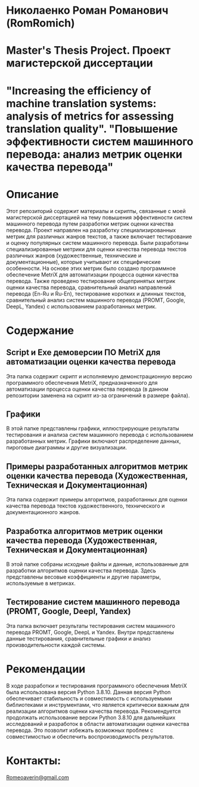 # Николаенко Роман Романович (RomRomich)
# Master's Thesis Project. Проект магистерской диссертации
# "Increasing the efficiency of machine translation systems: analysis of metrics for assessing translation quality". "Повышение эффективности систем машинного перевода: анализ метрик оценки качества перевода"

# Описание
Этот репозиторий содержит материалы и скрипты, связанные с моей магистерской диссертацией на тему повышения эффективности систем машинного перевода путем разработки метрик оценки качества перевода. Проект направлен на разработку специализированных метрик для различных жанров текстов, а также включает тестирование и оценку популярных систем машинного перевода.
Были разработаны специализированные метрики для оценки качества перевода текстов различных жанров (художественные, технические и документационные), которые учитывают их специфические особенности. 
На основе этих метрик было создано программное обеспечение MetriX для автоматизации процесса оценки качества перевода. 
Также проведено тестирование общепринятых метрик оценки качества перевода, сравнительный анализ направлений перевода (En-Ru и Ru-En), тестирование коротких и длинных текстов,  сравнительный анализ систем машинного перевода (PROMT, Google, DeepL, Yandex) с использованием разработанных метрик.

# Содержание

## Script и Exe демоверсии ПО MetriX для автоматизации оценки качества перевода
Эта папка содержит скрипт и исполняемую демонстрационную версию программного обеспечения MetriX, предназначенного для автоматизации процесса оценки качества перевода (в данном репозитории заменена на скрипт из-за ограничений в размере файла).

## Графики
В этой папке представлены графики, иллюстрирующие результаты тестирования и анализа систем машинного перевода с использованием разработанных метрик. Графики включают распределение данных, пироговые диаграммы и другие визуализации.

## Примеры разработанных алгоритмов метрик оценки качества перевода (Художественная, Техническая и Документационная)
Эта папка содержит примеры алгоритмов, разработанных для оценки качества перевода текстов художественного, технического и документационного жанров.

## Разработка алгоритмов метрик оценки качества перевода (Художественная, Техническая и Документационная)
В этой папке собраны исходные файлы и данные, использованные для разработки алгоритмов оценки качества перевода. Здесь представлены весовые коэффициенты и другие параметры, используемые в метриках.

## Тестирование систем машинного перевода (PROMT, Google, Deepl, Yandex)
Эта папка включает результаты тестирования систем машинного перевода PROMT, Google, DeepL и Yandex. Внутри представлены данные тестирования, сравнительные графики и анализ производительности каждой системы.

# Рекомендации
В ходе разработки и тестирования программного обеспечения MetriX была использована версия Python 3.8.10. Данная версия Python обеспечивает стабильность и совместимость с используемыми библиотеками и инструментами, что является критически важным для реализации алгоритмов оценки качества перевода.
Рекомендуется продолжать использование версии Python 3.8.10 для дальнейших исследований и разработок в области автоматизации оценки качества перевода. Это позволит избежать возможных проблем с совместимостью и обеспечить воспроизводимость результатов.

# Контакты:
Romeoaverin@gmail.com
